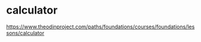 # calculator
https://www.theodinproject.com/paths/foundations/courses/foundations/lessons/calculator

